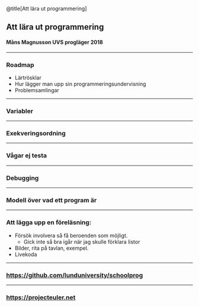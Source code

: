 @title[Att lära ut programmering]
## Att lära ut programmering
#### Måns Magnusson UVS progläger 2018

---

### Roadmap

- Lärtrösklar
- Hur lägger man upp sin programmeringsundervisning
- Problemsamlingar

---

### Variabler

---

### Exekveringsordning

---

### Vågar ej testa

---

### Debugging

---

### Modell över vad ett program är

---

### Att lägga upp en föreläsning:

- Försök involvera så få beroenden som möjligt.
    + Gick inte så bra igår när jag skulle förklara listor
- Bilder, rita på tavlan, exempel.
- Livekoda

---

### https://github.com/lunduniversity/schoolprog

---

### https://projecteuler.net
